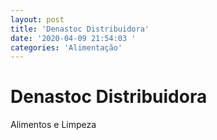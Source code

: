 ```yaml
---
layout: post
title: 'Denastoc Distribuidora'
date: '2020-04-09 21:54:03 '
categories: 'Alimentação'
---
```


# Denastoc Distribuidora

Alimentos e Limpeza
